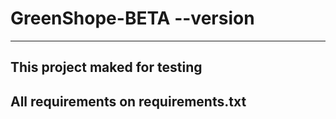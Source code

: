 # GreenShope-BETA --version
---
## This project maked for testing
## All requirements on requirements.txt
